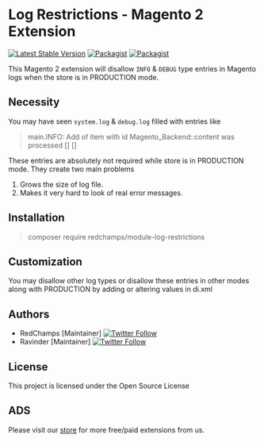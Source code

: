 # Log Restrictions - Magento 2 Extension 

[![Latest Stable Version](https://img.shields.io/packagist/v/redchamps/module-log-restrictions.svg?style=flat-square)](https://packagist.org/packages/redchamps/module-log-restrictions)  [![Packagist](https://img.shields.io/packagist/dt/redchamps/module-log-restrictions.svg?style=flat-square)](https://packagist.org/packages/redchamps/module-log-restrictions/stats) [![Packagist](https://img.shields.io/packagist/dm/redchamps/module-log-restrictions.svg?style=flat-square)](https://packagist.org/packages/redchamps/module-log-restrictions/stats)

This Magento 2 extension will disallow `INFO` & `DEBUG` type entries in Magento logs when the store is in PRODUCTION mode.

## Necessity

You may have seen `system.log` & `debug.log`  filled with entries like

> main.INFO: Add of item with id Magento_Backend::content was processed [] []

These entries are absolutely not required while store is in PRODUCTION mode. They create two main problems

1. Grows the size of log file.
2. Makes it very hard to look of real error messages.


## Installation

> composer require redchamps/module-log-restrictions

## Customization

You may disallow other log types or disallow these entries in other modes along with PRODUCTION by adding or altering values in di.xml

## Authors

- RedChamps [Maintainer] [![Twitter Follow](https://img.shields.io/twitter/follow/_redChamps.svg?style=social)](https://twitter.com/_redChamps)
- Ravinder [Maintainer] [![Twitter Follow](https://img.shields.io/twitter/follow/_iAmRav.svg?style=social)](https://twitter.com/_iAmRav)


## License

This project is licensed under the Open Source License 

## ADS

Please visit our [store](https://redchamps.com) for more free/paid extensions from us.
